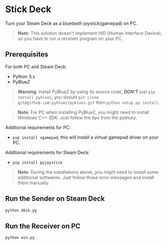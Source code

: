 # Stick Deck

Turn your Steam Deck as a bluetooth joystick(gamepad) on PC.

> **Note**: This solution doesn't implement HID (Human Interface Device), so you have to run a receiver program on your PC.

## Prerequisites

For both PC and Steam Deck:

- Python 3.x
- PyBlueZ

> **Warning**: Install PyBlueZ by using its source code, **_DON'T_** just `pip install pybluez`, you should `git clone git@github.com:pybluez/pybluez.git` then `python setup.py install`.

> **Note**: For PC when installing PyBlueZ, you might need to install Windows C++ SDK. Just follow the tips from the pybluez.

Additional requirements for PC:

- `pip install vgamepad`, this will install a virtual gamepad driver on your PC.

Additional requirements for Steam Deck:

- `pip install pyjoystick`

> **Note**: During the installations above, you might need to install some additional softwares. Just follow those error messages and install them manually.

## Run the Sender on Steam Deck

```bash
python deck.py
```

## Run the Receiver on PC

```bash
python win.py
```
